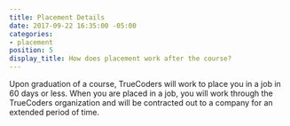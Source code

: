```yaml
---
title: Placement Details
date: 2017-09-22 16:35:00 -05:00
categories:
- placement
position: 5
display_title: How does placement work after the course?
---
```


Upon graduation of a course, TrueCoders will work to place you in a job in 60 days or less. When you are placed in a job, you will work through the TrueCoders organization and will be contracted out to a company for an extended period of time.